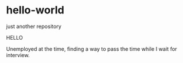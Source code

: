 # hello-world
just another repository

HELLO

Unemployed at the time, finding a way to pass the time while I wait for interview.
